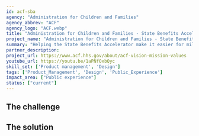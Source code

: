 ```yaml
---
id: acf-sba
agency: "Administration for Children and Families"
agency_abbrev: "ACF"
agency_logo: "ACF.webp"
title: "Administration for Children and Families - State Benefits Accelerator"
project_name: "Administration for Children and Families - State Benefits Accelerator"
summary: "Helping the State Benefits Accelerator make it easier for millions of people to apply for benefits like healthcare, cash assistance, food assistance, utility assistance, and child care subsidies."
partner_description: 
project_url: https://www.acf.hhs.gov/about/acf-vision-mission-values
youtube_url: https://youtu.be/1aPNfOxbQyc
skill_set: ['Product management', 'Design']
tags: ['Product_Management', 'Design', 'Public_Experience']
impact_area: ["Public experience"]
status: ["current"]
---
```


## The challenge



## The solution 

